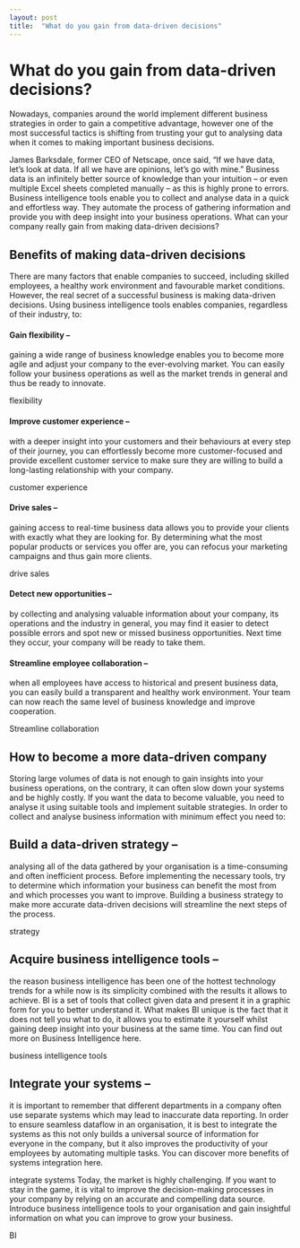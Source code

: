 ```yaml
---
layout: post
title:  "What do you gain from data-driven decisions"
---
```

# What do you gain from data-driven decisions?
Nowadays, companies around the world implement different business strategies in order to gain a competitive advantage, however one of the most successful tactics is shifting from trusting your gut to analysing data when it comes to making important business decisions.

James Barksdale, former CEO of Netscape, once said, “If we have data, let’s look at data. If all we have are opinions, let’s go with mine.” Business data is an infinitely better source of knowledge than your intuition – or even multiple Excel sheets completed manually – as this is highly prone to errors. Business intelligence tools enable you to collect and analyse data in a quick and effortless way. They automate the process of gathering information and provide you with deep insight into your business operations. What can your company really gain from making data-driven decisions?


## Benefits of making data-driven decisions
There are many factors that enable companies to succeed, including skilled employees, a healthy work environment and favourable market conditions. However, the real secret of a successful business is making data-driven decisions. Using business intelligence tools enables companies, regardless of their industry, to:

#### Gain flexibility –
gaining a wide range of business knowledge enables you to become more agile and adjust your company to the ever-evolving market. You can easily follow your business operations as well as the market trends in general and thus be ready to innovate.

flexibility
#### Improve customer experience – 
with a deeper insight into your customers and their behaviours at every step of their journey, you can effortlessly become more customer-focused and provide excellent customer service to make sure they are willing to build a long-lasting relationship with your company.

customer experience
#### Drive sales – 
gaining access to real-time business data allows you to provide your clients with exactly what they are looking for. By determining what the most popular products or services you offer are, you can refocus your marketing campaigns and thus gain more clients.

drive sales
#### Detect new opportunities – 
by collecting and analysing valuable information about your company, its operations and the industry in general, you may find it easier to detect possible errors and spot new or missed business opportunities. Next time they occur, your company will be ready to take them.

#### Streamline employee collaboration – 
when all employees have access to historical and present business data, you can easily build a transparent and healthy work environment. Your team can now reach the same level of business knowledge and improve cooperation.

Streamline collaboration
## How to become a more data-driven company
Storing large volumes of data is not enough to gain insights into your business operations, on the contrary, it can often slow down your systems and be highly costly. If you want the data to become valuable, you need to analyse it using suitable tools and implement suitable strategies. In order to collect and analyse business information with minimum effect you need to:

## Build a data-driven strategy – 
analysing all of the data gathered by your organisation is a time-consuming and often inefficient process. Before implementing the necessary tools, try to determine which information your business can benefit the most from and which processes you want to improve. Building a business strategy to make more accurate data-driven decisions will streamline the next steps of the process.

strategy
## Acquire business intelligence tools – 
the reason business intelligence has been one of the hottest technology trends for a while now is its simplicity combined with the results it allows to achieve. BI is a set of tools that collect given data and present it in a graphic form for you to better understand it. What makes BI unique is the fact that it does not tell you what to do, it allows you to estimate it yourself whilst gaining deep insight into your business at the same time. You can find out more on Business Intelligence here.

business intelligence tools
## Integrate your systems – 
it is important to remember that different departments in a company often use separate systems which may lead to inaccurate data reporting. In order to ensure seamless dataflow in an organisation, it is best to integrate the systems as this not only builds a universal source of information for everyone in the company, but it also improves the productivity of your employees by automating multiple tasks. You can discover more benefits of systems integration here.

integrate systems
Today, the market is highly challenging. If you want to stay in the game, it is vital to improve the decision-making processes in your company by relying on an accurate and compelling data source. Introduce business intelligence tools to your organisation and gain insightful information on what you can improve to grow your business.

BI
